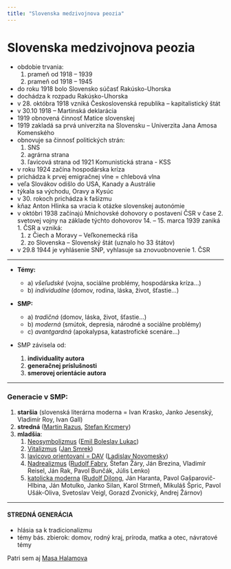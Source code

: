 ```yaml
---
title: "Slovenska medzivojnova peozia"
---
```

# Slovenska medzivojnova peozia

- obdobie trvania:
	1. prameň od 1918 – 1939
	2. prameň od 1918 – 1945
- do roku 1918 bolo Slovensko súčasť Rakúsko-Uhorska
- dochádza k rozpadu Rakúsko-Uhorska
- v 28. októbra 1918 vzniká Československá republika – kapitalistický štát
- v 30.10 1918 – Martinská deklarácia
- 1919 obnovená činnosť Matice slovenskej
- 1919 zakladá sa prvá univerzita na Slovensku – Univerzita Jana Amosa Komenského
- obnovuje sa činnosť politických strán: 
	1. SNS
	2. agrárna strana
	3. ľavicová strana od 1921 Komunistická strana - KSS
- v roku 1924 začína hospodárska kríza
- prichádza k prvej emigračnej vlne = chlebová vlna
- veľa Slovákov odišlo do USA, Kanady a Austrálie
- týkala sa východu, Oravy a Kysúc
- v 30. rokoch prichádza k fašizmu
- kňaz Anton Hlinka sa vracia k otázke slovenskej autonómie
- v októbri 1938 začínajú Mníchovské dohovory o postavení ČSR v čase 2. svetovej vojny na základe týchto dohovorov 14. – 15. marca 1939 zaniká 1. ČSR a vzniká:
	1. z Čiech a Moravy – Veľkonemecká ríša
    2. zo Slovenska – Slovenský štát (uznalo ho 33 štátov)
- v 29.8 1944 je vyhlásenie SNP, vyhlasuje sa znovuobnovenie 1. ČSR

---

- **Témy:**
	- a) *všeľudské* (vojna, sociálne problémy, hospodárska kríza…)
	- b) *individuálne* (domov, rodina, láska, život, šťastie…)
	
- **SMP:**
	 - a) *tradičná* (domov, láska, život, šťastie…)
	- b) *moderná* (smútok, depresia, národné a sociálne problémy)
	- c) *avantgardná* (apokalypsa, katastrofické scenáre…)

- SMP závisela od:
	1. **individuality autora**
	2. **generačnej príslušnosti**
	3. **smerovej orientácie autora**

---

### Generacie v SMP:
1. **staršia** (slovenská literárna moderna = Ivan Krasko, Janko Jesenský, Vladimír Roy, Ivan Gall)
2. **stredná** ([Martin Razus](SJL/Martin%20Razus.md), [Stefan Krcmery](SJL/Stefan%20Krcmery.md)) 
3. **mladšia**:
	1. [Neosymbolizmus](SJL/Neosymbolizmus.md) ([Emil Boleslav Lukac](SJL/Emil%20Boleslav%20Lukac.md))
	2. [Vitalizmus](SJL/Vitalizmus.md) ([Jan Smrek](SJL/Jan%20Smrek.md))
	3. [lavicovo orientovani = DAV](SJL/lavicovo%20orientovani%20=%20DAV.md) ([Ladislav Novomesky](SJL/Ladislav%20Novomesky.md))
	4. [Nadrealizmus](SJL/Nadrealizmus.md) ([Rudolf Fabry](SJL/Rudolf%20Fabry.md), Štefan Žáry, Ján Brezina, Vladimír Reisel, Ján Rak, Pavol Bunčák, Júlis Lenko)
	5. [katolicka moderna](SJL/katolicka%20moderna.md) ([Rudolf Dilong](SJL/Rudolf%20Dilong.md), Ján Haranta, Pavol Gašparovič-Hlbina, Ján   Motulko, Janko Silan, Karol Strmeň, Mikuláš Špric, Pavol Ušák-Oliva, Svetoslav Veigl, Gorazd Zvonický, Andrej Žárnov)

---

#### STREDNÁ GENERÁCIA
- hlásia sa k tradicionalizmu
- témy bás. zbierok: domov, rodný kraj, príroda, matka a otec, návratové témy

Patri sem aj [Masa Halamova](SJL/Masa%20Halamova.md)

